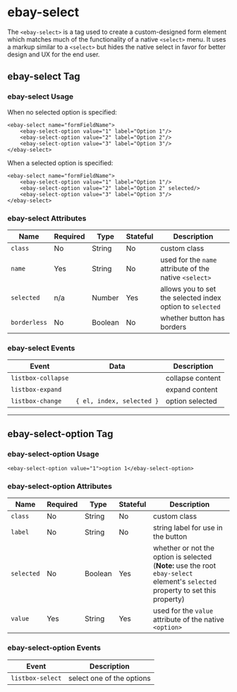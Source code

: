 # ebay-select

The `<ebay-select>` is a tag used to create a custom-designed form element which matches much of the functionality of a native `<select>` menu. It uses a markup similar to a `<select>` but hides the native select in favor for better design and UX for the end user.

## ebay-select Tag

### ebay-select Usage

When no selected option is specified:

```marko
<ebay-select name="formFieldName">
    <ebay-select-option value="1" label="Option 1"/>
    <ebay-select-option value="2" label="Option 2"/>
    <ebay-select-option value="3" label="Option 3"/>
</ebay-select>
```

When a selected option is specified:

```marko
<ebay-select name="formFieldName">
    <ebay-select-option value="1" label="Option 1"/>
    <ebay-select-option value="2" label="Option 2" selected/>
    <ebay-select-option value="3" label="Option 3"/>
</ebay-select>
```

### ebay-select Attributes

Name | Required | Type | Stateful | Description
--- | --- | --- | --- | ---
`class` | No | String | No | custom class
`name` | Yes | String | No | used for the `name` attribute of the native `<select>`
`selected` | n/a | Number | Yes | allows you to set the selected index option to `selected`
`borderless` | No | Boolean | No | whether button has borders

### ebay-select Events

Event | Data |  Description
--- | --- | ---
`listbox-collapse` | | collapse content
`listbox-expand` | | expand content
`listbox-change` | `{ el, index, selected }` | option selected

---

## ebay-select-option Tag

### ebay-select-option Usage

```marko
<ebay-select-option value="1">option 1</ebay-select-option>
```

### ebay-select-option Attributes

Name | Required | Type | Stateful | Description
--- | --- | --- | --- | ---
`class` | No | String | No | custom class
`label` | No | String | No | string label for use in the button
`selected` | No | Boolean | Yes | whether or not the option is selected (**Note:** use the root `ebay-select` element's `selected` property to set this property)
`value` | Yes | String | Yes | used for the `value` attribute of the native `<option>`

### ebay-select-option Events

Event | Description
--- | ---
`listbox-select` | select one of the options

